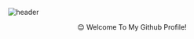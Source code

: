 ![header](https://capsule-render.vercel.app/api?type=cylinder&color=065535&height=150&section=header&text=KIMDAEUN&fontColor=ffffff&fontSize=70&animation=fadeIn&fontAlignY=55)


<div align="center">

:blush: Welcome To My Github Profile!

</div>
